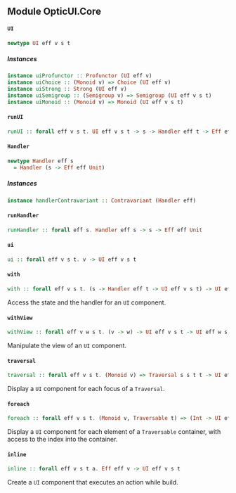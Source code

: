 ## Module OpticUI.Core

#### `UI`

``` purescript
newtype UI eff v s t
```

##### Instances
``` purescript
instance uiProfunctor :: Profunctor (UI eff v)
instance uiChoice :: (Monoid v) => Choice (UI eff v)
instance uiStrong :: Strong (UI eff v)
instance uiSemigroup :: (Semigroup v) => Semigroup (UI eff v s t)
instance uiMonoid :: (Monoid v) => Monoid (UI eff v s t)
```

#### `runUI`

``` purescript
runUI :: forall eff v s t. UI eff v s t -> s -> Handler eff t -> Eff eff v
```

#### `Handler`

``` purescript
newtype Handler eff s
  = Handler (s -> Eff eff Unit)
```

##### Instances
``` purescript
instance handlerContravariant :: Contravariant (Handler eff)
```

#### `runHandler`

``` purescript
runHandler :: forall eff s. Handler eff s -> s -> Eff eff Unit
```

#### `ui`

``` purescript
ui :: forall eff v s t. v -> UI eff v s t
```

#### `with`

``` purescript
with :: forall eff v s t. (s -> Handler eff t -> UI eff v s t) -> UI eff v s t
```

Access the state and the handler for an `UI` component.

#### `withView`

``` purescript
withView :: forall eff v w s t. (v -> w) -> UI eff v s t -> UI eff w s t
```

Manipulate the view of an `UI` component.

#### `traversal`

``` purescript
traversal :: forall eff v s t. (Monoid v) => Traversal s s t t -> UI eff v t t -> UI eff v s s
```

Display a `UI` component for each focus of a `Traversal`.

#### `foreach`

``` purescript
foreach :: forall eff v s t. (Monoid v, Traversable t) => (Int -> UI eff v s s) -> UI eff v (t s) (t s)
```

Display a `UI` component for each element of a `Traversable` container,
with access to the index into the container.

#### `inline`

``` purescript
inline :: forall eff v s t a. Eff eff v -> UI eff v s t
```

Create a `UI` component that executes an action while build.



